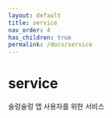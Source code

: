 ```yaml
---
layout: default
title: service
nav_order: 4
has_children: true
permalink: /docs/service
---
```


# service

술렁술렁 앱 사용자를 위한 서비스